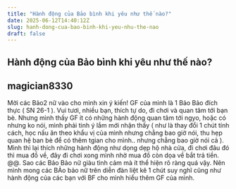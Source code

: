 ```yaml
---
title: "Hành động của Bảo bình khi yêu như thế nào?"
date: 2025-06-12T14:40:12Z
slug: hanh-dong-cua-bao-binh-khi-yeu-nhu-the-nao
draft: false
---
```


## Hành động của Bảo bình khi yêu như thế nào?

## magician8330

Mời các Bảo2 nữ vào cho mình xin ý kiến!
GF của mình là 1 Bảo Bảo đích thực ( SN 26-1 ). Vui tươi, nhiều bạn, thích tự do, đi chơi và quan tâm tới bạn bè. Nhưng mình thấy GF ít có những hành động quan tâm tới ngyo, hoặc có nhưng ko nói, mình phải tinh ý lắm mới nhận thấy ( như là thay đổi 1 chút tính cách, học nấu ăn theo khẩu vị của mình nhưng chẳng bao giờ nói, thu hẹp quan hệ ban bè để có thêm tgian cho mình.. nhưng chẳng bao giờ nói cả  ). Mình thì lại thích những hành động như dọng dẹp hộ nhà cửa, đi chơi đâu đó thì mua đồ về, đây đi chơi xong mình nhờ mua đồ còn dọa về bắt trả tiền. @@.
Sao các Bảo Bảo nữ giàu tình cảm mà ít thể hiện rõ ràng quá vậy. Nên mình mong các BẢo bảo nữ trên diễn đàn liệt kê 1 chút suy nghĩ cũng như hành động của các bạn với BF cho mình hiểu thêm GF của mình.